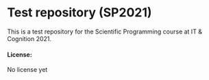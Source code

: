 # Test repository (SP2021)

This is a test repository for the Scientific Programming course at IT & Cognition 2021.

#### License:
No license yet

